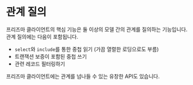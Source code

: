 # 관계 질의

프리즈마 클라이언트의 핵심 기능은 둘 이상의 모델 간의 관계를 질의하는 기능입니다. 관계 질의에는 다음이 포함됩니다.

- `select`와 `include`를 통한 중첩 읽기 (가끔 열렬한 로딩으로도 부름)
- 트랜잭션 보증이 포함된 중첩 쓰기
- 관련 레코드 필터링하기

프리즈마 클라이언트에는 관계를 넘나들 수 있는 유창한 API도 있습니다.